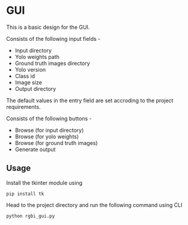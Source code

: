 # GUI

This is a basic design for the GUI.

Consists of the following input fields -
- Input directory
- Yolo weights path
- Ground truth images directory
- Yolo version
- Class id
- Image size 
- Output directory

The default values in the entry field are set accroding to the project requirements.

Consists of the following buttons -
- Browse (for input directory)
- Browse (for yolo weights)
- Browse (for ground truth images)
- Generate output

## Usage

Install the tkinter module using

`pip install tk`

Head to the project directory and run the following command using CLI

`python rgbi_gui.py`
